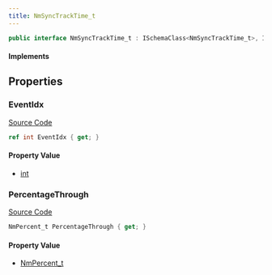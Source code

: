 ```yaml
---
title: NmSyncTrackTime_t
---
```


```csharp
public interface NmSyncTrackTime_t : ISchemaClass<NmSyncTrackTime_t>, ISchemaField, ISchemaClass, INativeHandle
```

#### Implements

## Properties

### EventIdx

[Source Code](https://github.com/swiftly-solution/swiftlys2/blob/main/managed/src/SwiftlyS2.Generated/Schemas/Interfaces/NmSyncTrackTime_t.cs#L17)

```csharp
ref int EventIdx { get; }
```

#### Property Value

- [int](https://learn.microsoft.com/dotnet/api/system.int32)

### PercentageThrough

[Source Code](https://github.com/swiftly-solution/swiftlys2/blob/main/managed/src/SwiftlyS2.Generated/Schemas/Interfaces/NmSyncTrackTime_t.cs#L19)

```csharp
NmPercent_t PercentageThrough { get; }
```

#### Property Value

- [NmPercent_t](/docs/api/shared/schemadefinitions/nmpercent_t)


